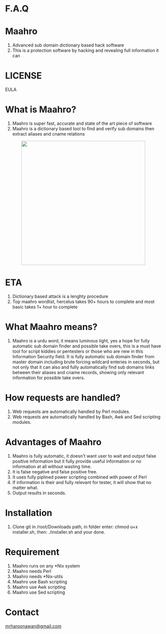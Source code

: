 # F.A.Q 


# Maahro
1. Advanced sub domain dictionary based hack software 
2. This is a protection software by hacking and revealing full information it can

# LICENSE
EULA

# What is Maahro?
1. Maahro is super fast, accurate and state of the art piece of software
2. Maahro is a dictionary based tool to find and verify sub domains then extract aliases and cname relations


<div align="center">
    <img src="https://i.ibb.co/jTXWy8v/maahro.png" width="400px"</img> 
</div>


# ETA
1. Dictionary based attack is a lenghty procedure
2. Top maahro wordlist, hercelus takes 90+ hours to complete and most basic takes 1+ hour to complete


# What Maahro means?
1. Maahro is a urdu word, it means luminous light, yes a hope for fully automatic sub domain finder and possible take overs,
this is a must have tool for script kiddies or pentesters or those who are new in this Information Security field. It is
fully automatic sub domain finder from master domain including brute forcing wildcard enteries in seconds, but not only
that it can also and fully automatically find sub domains links between their aliases and cname records, showing only
relevant information for possible take overs. 


# How requests are handled?
1. Web requests are automatically handled by Perl modules.
2. Web requests are automatically handled by Bash, Awk and Sed scripting modules.


# Advantages of Maahro
1. Maahro is fully automatic, it doesn't want user to wait and output false positive information but 
it fully provide useful information or no information at all without wasting time.
2. It is false negative and false positive free.
3. It uses fully piplined power scripting combined with power of Perl
4. If information is their and fully relevant for tester, it will show that no matter what.
5. Output results in seconds.


# Installation
1. Clone git in /root/Downloads path, in folder enter: chmod u+x installer.sh, then: ./installer.sh and your done.


# Requirement
1. Maahro runs on any *Nix system
2. Maahro needs Perl
3. Maahro needs *Nix-utils
4. Maahro use Bash scripting
5. Maahro use Awk scripting
6. Maahro use Sed scripting


# Contact
mrharoonawan@gmail.com
